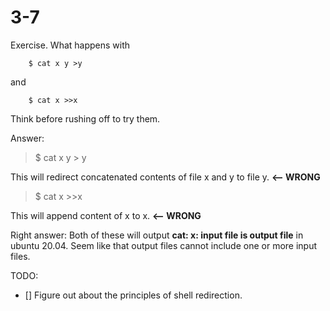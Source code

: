 # 3-7

Exercise. What happens with
```
    $ cat x y >y
```
and
```
    $ cat x >>x
```
Think before rushing off to try them.

Answer:

> $ cat x y \> y

This will redirect concatenated contents of file x and y to file y.  **<-- WRONG**

> $ cat x >\>x

This will append content of x to x.  **<-- WRONG**

Right answer:
Both of these will output **cat: x: input file is output file** in ubuntu 20.04. Seem like that output files cannot 
include one or more input files. 

TODO:
- [] Figure out about the principles of shell redirection.
